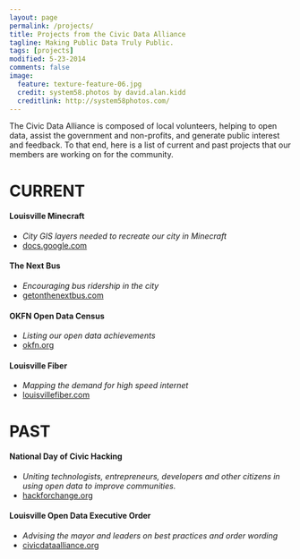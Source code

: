 ```yaml
---
layout: page
permalink: /projects/
title: Projects from the Civic Data Alliance
tagline: Making Public Data Truly Public.
tags: [projects]
modified: 5-23-2014
comments: false
image:
  feature: texture-feature-06.jpg
  credit: system58.photos by david.alan.kidd
  creditlink: http://system58photos.com/
---
```


The Civic Data Alliance is composed of local volunteers, helping to open data, assist the government and non-profits, and generate public interest and feedback.  To that end, here is a list of current and past projects that our members are working on for the community.

# CURRENT

#### **Louisville Minecraft**
* *City GIS layers needed to recreate our city in Minecraft*
* [docs.google.com](https://docs.google.com/a/yourmapper.com/document/d/1BaNt7-RC48QQM8U1s6UMJlU6CNc7Igxk7IaVRh5wxgQ/edit)


#### **The Next Bus**
* *Encouraging bus ridership in the city*
* [getonthenextbus.com](http://www.getonthenextbus.com)


#### **OKFN Open Data Census**
* *Listing our open data achievements*
* [okfn.org](http://us-city.census.okfn.org/place/louisville)


#### **Louisville Fiber**
* *Mapping the demand for high speed internet*
* [louisvillefiber.com](http://www.louisvillefiber.com/)


# PAST

#### **National Day of Civic Hacking**
* *Uniting technologists, entrepreneurs, developers and other citizens in using open data to improve communities.*
* [hackforchange.org](http://blog.yourmapper.com/2014/06/hack-for-change-louisville-recap-2014/)


#### **Louisville Open Data Executive Order**
* *Advising the mayor and leaders on best practices and order wording*
* [civicdataalliance.org](http://www.civicdataalliance.org/forum/?place=msg%2Fcivicdataalliance%2FiNpZKsimyf0%2FYPyqmThcnTEJ)

